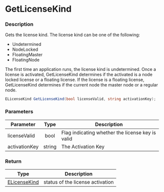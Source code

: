 # GetLicenseKind

### Description

Gets the license kind. The license kind can be one of the following:

* Undetermined
* NodeLocked
* FloatingMaster
* FloatingNode

The first time an application runs, the license kind is undetermined. Once a license is activated, GetLicenseKind determines if the activated is a node locked license or a floating license. If the license is a floating license, GetLicenseKind determines if the current node the master node or a regular node.

```csharp
ELicenseKind GetLicenseKind(bool licenseValid, string activationKey);
```

### Parameters

| Parameter     |  Type  | Description                                      |
| ------------- | :----: | ------------------------------------------------ |
| licenseValid  |  bool  | Flag indicating whether the license key is valid |
| activationKey | string | The Activation Key                               |

### Return

| Type                                                                          | Description                      |
| ----------------------------------------------------------------------------- | -------------------------------- |
| [ELicenseKind](https://dash.readme.com/project/soraco/v1.0/refs/elicensekind) | status of the license activation |
